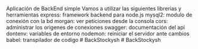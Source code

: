 Aplicación de BackEnd simple
Vamos a utilizar las siguientes librerias y herramientas
express: framework backend para node.js
mysql2: modulo de conexión con la bd
morgan: ver peticiones desde la consola
cors: administrar los origenes de conexiones
swagger: documentación del api
dontenv: variables de entorno
nodemon: reiniciar el servidor ante cambios
babel: transpilador de codigo
#   B a c k S t o c k y s h  
 #   B a c k S t o c k y s h  
 